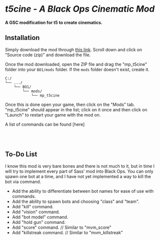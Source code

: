 # *t5cine - A Black Ops Cinematic Mod*


**A GSC modification for t5 to create cinematics.**

## Installation

Simply download the mod through [this link]([https://github.com/4GlVE/t5cine/releases/latest]). Scroll down and click on "Source code (zip)" and download the file.

Once the mod downloaded, open the ZIP file and drag the "mp_t5cine" folder into your `BO1/mods` folder. If the `mods` folder doesn't exist, create it.

```text
C:/
└── .../
    └── BO1/
        └── mods/
            └── mp_t5cine
```

Once this is done open your game, then click on the "Mods" tab. "mp_t5cine" should appear in the list; click on it once and then click on "Launch" to restart your game with the mod on.

A list of commands can be found [here]

<br/><br/>
## To-Do List
I know this mod is very bare bones and there is not much to it, but in time I will try to implement every part of Sass' mod into Black Ops.
You can only spawn one bot at a time, and I have not yet implemented a way to kill the bot via command.
* Add the ability to differentiate between bot names for ease of use with commands.
* Add the ability to spawn bots and choosing "class" and "team".
* Add "kill" command.
* Add "vision" command.
* Add "bot model" command.
* Add "hold gun" command.
* Add "score" command. // Similar to "mvm_score"
* Add "killstreak command. // Similar to "mvm_killstreak"
